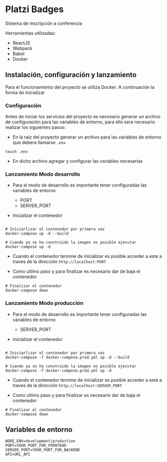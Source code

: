 # Platzi Badges

Sistema de inscripción a conferencia

Herramientas utilizadas:

- ReactJS
- Webpack
- Babel
- Docker

## Instalación, configuración y lanzamiento

Para el funcionamiento del proyecto se utiliza Docker. A continuación la forma de inicializar

### Configuración

Antes de iniciar los servicios del proyecto es necesario generar un archivo de configuración para las variables de entorno, para ello sera necesario realizar los siguientes pasos:

- En la raiz del proyecto generar un archivo para las variables de entorno que debera llamarse `.env`

```
touch .env
```
- En dicho archivo agregar y configurar las variables necesarias


### Lanzamiento Modo desarrollo

- Para el modo de desarrollo es importante tener configuradas las variables de entorno 
  - PORT
  - SERVER_PORT

- Inicializar el contenedor
```

# Iniciarlizar el contenedor por primera vez
docker-compose up -d --build

# Cuando ya se ha construido la imagen es posible ejecutar
docker-compose up -d

```
- Cuando el contenedor termine de inicializar es posible acceder a este a traves de la dirección `http://localhost:PORT`

- Como ultimo paso y para finalizar es necesario dar de baja el contenedor

```
# Finalizar el contenedor
docker-compose down
```

### Lanzamiento Modo producción

- Para el modo de desarrollo es importante tener configuradas las variables de entorno 
  - SERVER_PORT

- Inicializar el contenedor
```

# Iniciarlizar el contenedor por primera vez
docker-compose -f docker-compose.prod.yml up -d --build

# Cuando ya se ha construido la imagen es posible ejecutar
docker-compose -f docker-compose.prod.yml up -d

```
- Cuando el contenedor termine de inicializar es posible acceder a este a traves de la dirección `http://localhost:SERVER_PORT`

- Como ultimo paso y para finalizar es necesario dar de baja el contenedor

```
# Finalizar el contenedor
docker-compose down
```

## Variables de entorno

```
NODE_ENV=development|production
PORT=YOUR_PORT_FOR_FRONTEND
SERVER_PORT=YOUR_PORT_FOR_BACKEND
API=URL_API
```